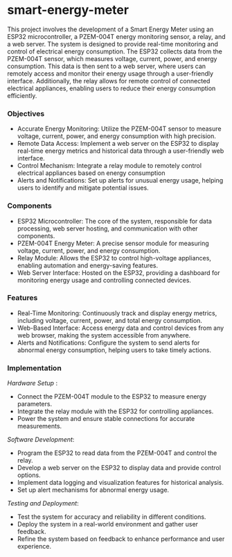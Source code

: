 # smart-energy-meter
This project involves the development of a Smart Energy Meter using an ESP32 microcontroller, a PZEM-004T energy monitoring sensor, a relay, and a web server. The system is designed to provide real-time monitoring and control of electrical energy consumption. The ESP32 collects data from the PZEM-004T sensor, which measures voltage, current, power, and energy consumption. This data is then sent to a web server, where users can remotely access and monitor their energy usage through a user-friendly interface. Additionally, the relay allows for remote control of connected electrical appliances, enabling users to reduce their energy consumption efficiently.

### Objectives
- Accurate Energy Monitoring: Utilize the PZEM-004T sensor to measure voltage, current, power, and energy consumption with high precision.
- Remote Data Access: Implement a web server on the ESP32 to display real-time energy metrics and historical data through a user-friendly web interface.
- Control Mechanism: Integrate a relay module to remotely control electrical appliances based on energy consumption
- Alerts and Notifications: Set up alerts for unusual energy usage, helping users to identify and mitigate potential issues.

### Components
- ESP32 Microcontroller: The core of the system, responsible for data processing, web server hosting, and communication with other components.
- PZEM-004T Energy Meter: A precise sensor module for measuring voltage, current, power, and energy consumption.
- Relay Module: Allows the ESP32 to control high-voltage appliances, enabling automation and energy-saving features.
- Web Server Interface: Hosted on the ESP32, providing a dashboard for monitoring energy usage and controlling connected devices.

### Features
- Real-Time Monitoring: Continuously track and display energy metrics, including voltage, current, power, and total energy consumption.
- Web-Based Interface: Access energy data and control devices from any web browser, making the system accessible from anywhere.
- Alerts and Notifications: Configure the system to send alerts for abnormal energy consumption, helping users to take timely actions.

### Implementation
*Hardware Setup* :
- Connect the PZEM-004T module to the ESP32 to measure energy parameters.
- Integrate the relay module with the ESP32 for controlling appliances.
- Power the system and ensure stable connections for accurate measurements.

*Software Development*:
- Program the ESP32 to read data from the PZEM-004T and control the relay.
- Develop a web server on the ESP32 to display data and provide control options.
- Implement data logging and visualization features for historical analysis.
- Set up alert mechanisms for abnormal energy usage.

*Testing and Deployment*:
- Test the system for accuracy and reliability in different conditions.
- Deploy the system in a real-world environment and gather user feedback.
- Refine the system based on feedback to enhance performance and user experience.
